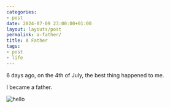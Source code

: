```yaml
---
categories:
- post
date: 2024-07-09 23:00:00+01:00
layout: layouts/post
permalink: a-father/
title: A Father
tags:
- post
- life
---
```


6 days ago, on the 4th of July, the best thing happened to me.

I became a father.

![hello](https://chrishannah.me/images/2024/07/baby.jpg)

